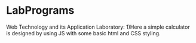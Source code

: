 # LabPrograms
Web Technology and its Application Laboratory:
1)Here a simple calculator is designed by using JS with some basic html and CSS styling.
